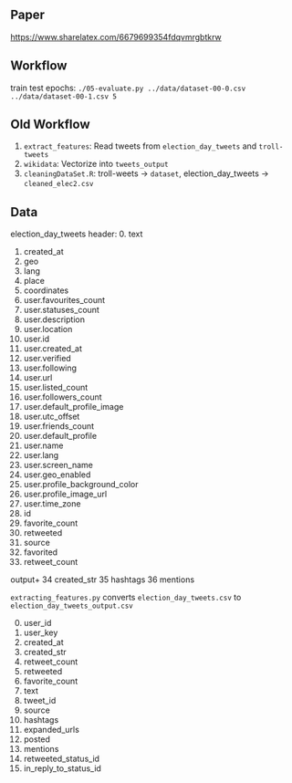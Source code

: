 ## Paper
https://www.sharelatex.com/6679699354fdqvmrgbtkrw

## Workflow

train test epochs: `./05-evaluate.py ../data/dataset-00-0.csv ../data/dataset-00-1.csv 5`

## Old Workflow

1. `extract_features`:  Read tweets from `election_day_tweets` and `troll-tweets`
2. `wikidata`: Vectorize into `tweets_output`
3. `cleaningDataSet.R`: troll-weets -> `dataset`, election_day_tweets -> `cleaned_elec2.csv`

## Data

election_day_tweets header:
0. text
1. created_at
2. geo
3. lang
4. place
5. coordinates
6. user.favourites_count
7. user.statuses_count
8. user.description
9. user.location
10. user.id
11. user.created_at
12. user.verified
13. user.following
14. user.url
15. user.listed_count
16. user.followers_count
17. user.default_profile_image
18. user.utc_offset
19. user.friends_count
20. user.default_profile
21. user.name
22. user.lang
23. user.screen_name
24. user.geo_enabled
25. user.profile_background_color
26. user.profile_image_url
27. user.time_zone
28. id
29. favorite_count
30. retweeted
31. source
32. favorited
33. retweet_count

output+
34 created_str
35 hashtags
36 mentions

`extracting_features.py` converts `election_day_tweets.csv` to `election_day_tweets_output.csv`


0. user_id
1. user_key
2. created_at
3. created_str
4. retweet_count
5. retweeted
6. favorite_count
7. text
8. tweet_id
9. source
10. hashtags
11. expanded_urls
12. posted
13. mentions
14. retweeted_status_id
15. in_reply_to_status_id
